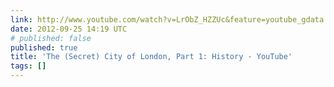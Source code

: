 ```yaml
---
link: http://www.youtube.com/watch?v=LrObZ_HZZUc&feature=youtube_gdata
date: 2012-09-25 14:19 UTC
# published: false
published: true
title: 'The (Secret) City of London, Part 1: History - YouTube'
tags: []
---
```



